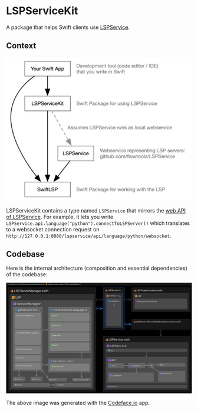 # LSPServiceKit

A package that helps Swift clients use [LSPService](https://github.com/flowtoolz/LSPService).

## Context

![Context](Documentation/Context_Diagram.jpg)

LSPServiceKit contains a type named `LSPService` that mirrors the [web API of LSPService](https://github.com/flowtoolz/LSPService#api). For example, it lets you write `LSPService.api.language("python").connectToLSPServer()` which translates to a websocket connection request on `http://127.0.0.1:8080/lspservice/api/language/python/websocket`.

## Codebase

Here is the internal architecture (composition and essential dependencies) of the codebase:

![](Documentation/architecture.png)

The above image was generated with the [Codeface.io](https://www.codeface.io) app.